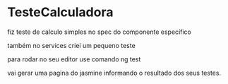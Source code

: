 # TesteCalculadora

fiz teste de calculo simples no spec do componente específico

também no services criei um pequeno teste

para rodar no seu editor use comando ng test

vai gerar uma pagina do jasmine informando o resultado dos seus testes.
